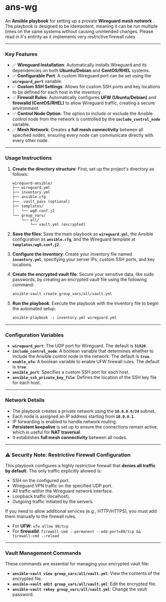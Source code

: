 # ans-wg
An **Ansible playbook** for setting up a provate **Wireguard mesh network** . The playbook is designed to be idempotent, meaning it can be run multiple times on the same systems without causing unintended changes. Please read in it's entirity as it implements very restrictive firewall rules

---

### Key Features

* ✅ **Wireguard Installation**: Automatically installs Wireguard and its dependencies on both **Ubuntu/Debian** and **CentOS/RHEL** systems.
* ✅ **Configurable Port**: A custom Wireguard port can be set using the **`wireguard_port`** variable.
* ✅ **Custom SSH Settings**: Allows for custom SSH ports and key locations to be defined for each host in the inventory.
* ✅ **Firewall Rules**: Automatically configures **UFW (Ubuntu/Debian)** and **firewalld (CentOS/RHEL)** to allow Wireguard traffic, creating a secure environment.
* ✅ **Control Node Option**: The option to include or exclude the Ansible control node from the network is controlled by the **`include_control_node`** variable.
* ✅ **Mesh Network**: Creates a **full mesh connectivity** between all specified nodes, ensuring every node can communicate directly with every other node.

---

### Usage Instructions

1.  **Create the directory structure**: First, set up the project's directory as follows:

    ```markdown
    wireguard-ansible/
    ├── wireguard.yml
    ├── inventory.yml
    ├── ansible.cfg
    ├── .vault_pass (optional)
    ├── templates/
    │   └── wg0.conf.j2
    └── group_vars/
        └── all/
            └── vault.yml (encrypted)
    ```

2.  **Save the files**: Save the main playbook as **`wireguard.yml`**, the Ansible configuration as **`ansible.cfg`**, and the Wireguard template at **`templates/wg0.conf.j2`**.
3.  **Configure the inventory**: Create your inventory file named **`inventory.yml`**, specifying your server IPs, custom SSH ports, and key locations.
4.  **Create the encrypted vault file**: Secure your sensitive data, like sudo passwords, by creating an encrypted vault file using the following command:
    ```bash
    ansible-vault create group_vars/all/vault.yml
    ```
5.  **Run the playbook**: Execute the playbook with the inventory file to begin the automated setup:
    ```bash
    ansible-playbook -i inventory.yml wireguard.yml
    ```

---

### Configuration Variables

* **`wireguard_port`**: The UDP port for Wireguard. The default is **`51820`**.
* **`include_control_node`**: A boolean variable that determines whether to include the Ansible control node in the network. The default is **`true`**.
* **`enable_ufw`**: A boolean variable to enable UFW firewall rules. The default is **`true`**.
* **`ansible_port`**: Specifies a custom SSH port for each host.
* **`ansible_ssh_private_key_file`**: Defines the location of the SSH key file for each host.

---

### Network Details

* The playbook creates a private network using the **`10.0.0.0/24`** subnet.
* Each node is assigned an IP address starting from **`10.0.0.1`**.
* IP forwarding is enabled to handle network routing.
* **Persistent keepalive** is set up to ensure the connections remain active, which is useful for **NAT traversal**.
* It establishes **full mesh connectivity** between all nodes.

---

### ⚠️ Security Note: Restrictive Firewall Configuration

This playbook configures a highly restrictive firewall that **denies all traffic by default**. The only traffic explicitly allowed is:

* SSH on the configured port.
* Wireguard VPN traffic on the specified UDP port.
* All traffic within the Wireguard network interface.
* Loopback traffic (localhost).
* Outgoing traffic initiated by the servers.

If you need to allow additional services (e.g., HTTP/HTTPS), you must add them manually to the firewall rules.
* For **UFW**: `ufw allow 80/tcp`
* For **firewalld**: `firewall-cmd --permanent --add-port=80/tcp && firewall-cmd --reload`

---

### Vault Management Commands

These commands are essential for managing your encrypted vault file:

* **`ansible-vault view group_vars/all/vault.yml`**: View the contents of the encrypted file.
* **`ansible-vault edit group_vars/all/vault.yml`**: Edit the encrypted file.
* **`ansible-vault rekey group_vars/all/vault.yml`**: Change the vault password.
